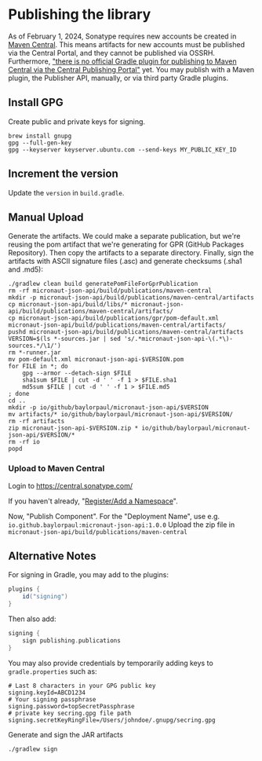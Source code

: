 # Publishing the library

As of February 1, 2024, Sonatype requires new accounts be created in [Maven Central](https://central.sonatype.com).
This means artifacts for new accounts must be published via the Central Portal, and they cannot be published via OSSRH.
Furthermore, ["there is no official Gradle plugin for publishing to Maven Central via the Central Publishing Portal"](https://central.sonatype.org/publish/publish-portal-gradle/)
yet. You may publish with a Maven plugin, the Publisher API, manually, or via third party Gradle plugins.

## Install GPG

Create public and private keys for signing.

	brew install gnupg
	gpg --full-gen-key
	gpg --keyserver keyserver.ubuntu.com --send-keys MY_PUBLIC_KEY_ID

## Increment the version

Update the `version` in `build.gradle`.

## Manual Upload

Generate the artifacts. We could make a separate publication, but we're reusing the pom artifact that we're generating for GPR (GitHub Packages Repository).
Then copy the artifacts to a separate directory.
Finally, sign the artifacts with ASCII signature files (.asc) and generate checksums (.sha1 and .md5):

	./gradlew clean build generatePomFileForGprPublication
	rm -rf micronaut-json-api/build/publications/maven-central
	mkdir -p micronaut-json-api/build/publications/maven-central/artifacts
	cp micronaut-json-api/build/libs/* micronaut-json-api/build/publications/maven-central/artifacts/
	cp micronaut-json-api/build/publications/gpr/pom-default.xml micronaut-json-api/build/publications/maven-central/artifacts/
	pushd micronaut-json-api/build/publications/maven-central/artifacts
	VERSION=$(ls *-sources.jar | sed 's/.*micronaut-json-api-\(.*\)-sources.*/\1/')
	rm *-runner.jar
	mv pom-default.xml micronaut-json-api-$VERSION.pom
	for FILE in *; do
		gpg --armor --detach-sign $FILE
		sha1sum $FILE | cut -d ' ' -f 1 > $FILE.sha1
		md5sum $FILE | cut -d ' ' -f 1 > $FILE.md5
	; done
	cd ..
	mkdir -p io/github/baylorpaul/micronaut-json-api/$VERSION
	mv artifacts/* io/github/baylorpaul/micronaut-json-api/$VERSION/
	rm -rf artifacts
	zip micronaut-json-api-$VERSION.zip * io/github/baylorpaul/micronaut-json-api/$VERSION/*
	rm -rf io
	popd

### Upload to Maven Central

Login to https://central.sonatype.com/

If you haven't already, "[Register/Add a Namespace](https://blog.samzhu.dev/2024/04/20/Publishing-Your-Package-to-Maven-Central-in-2024/#Register-a-Namespace)".

Now, "Publish Component". For the "Deployment Name", use e.g. `io.github.baylorpaul:micronaut-json-api:1.0.0`
Upload the zip file in `micronaut-json-api/build/publications/maven-central`

## Alternative Notes

For signing in Gradle, you may add to the plugins:
```groovy
plugins {
	id("signing")
}
```

Then also add:
```groovy
signing {
    sign publishing.publications
}
```

You may also provide credentials by temporarily adding keys to `gradle.properties` such as:
```properties
# Last 8 characters in your GPG public key
signing.keyId=ABCD1234
# Your signing passphrase
signing.password=topSecretPassphrase
# private key secring.gpg file path
signing.secretKeyRingFile=/Users/johndoe/.gnupg/secring.gpg
```

Generate and sign the JAR artifacts

	./gradlew sign
